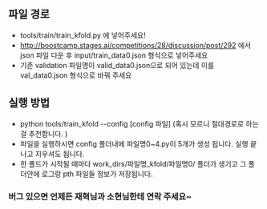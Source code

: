 ## 파일 경로
* tools/train/train_kfold.py 에 넣어주세요!
* http://boostcamp.stages.ai/competitions/28/discussion/post/292 에서 json 파일 다운 후 input/train_data0.json 형식으로 넣어주세요
* 기존 validation 파일명이 valid_data0.json으로 되어 있는데 이를 val_data0.json 형식으로 바꿔 주세요

## 실행 방법
* python tools/train_kfold --config [config 파일] (혹시 모르니 절대경로로 하는걸 추천합니다. )
* 파일을 실행하시면 config 폴더내에 파일명0~4.py이 5개가 생성 됩니다. 실행 끝나고 지우셔도 됩니다.
* 한 폴드가 시작될 때마다 work_dirs/파일명_kfold/파일명0/ 폴더가 생기고 그 폴더안에 로그랑 pth 파일들 정보가 저장됩니다.


### 버그 있으면 언제든 재혁님과 소현님한테 연락 주세요~